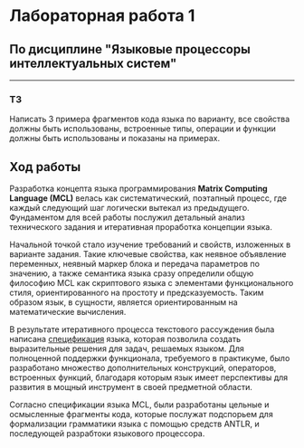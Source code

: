 # Лабораторная работа 1
## По дисциплине "Языковые процессоры интеллектуальных систем"
---
### ТЗ 

Написать 3 примера фрагментов кода языка по варианту, все свойства должны быть использованы, встроенные типы, операции и функции должны быть использованы и показаны на примерах.

## Ход работы 

Разработка концепта языка программирования **Matrix Computing Language (MCL)** велась как систематический, поэтапный процесс, где каждый следующий шаг логически вытекал из предыдущего. Фундаментом для всей работы послужил детальный анализ технического задания и итеративная проработка концепции языка.

Начальной точкой стало изучение требований и свойств, изложенных в варианте задания. Такие ключевые свойства, как неявное объявление переменных, неявный маркер блока и передача параметров по значению, а также семантика языка сразу определили общую философию MCL как скриптового языка с элементами функционального стиля, ориентированного на простоту и предсказуемость. Таким образом язык, в сущности, является ориентированным на математические вычисления.

В результате итеративного процесса текстового рассуждения была написана [спецификация](./doc/DOCS.md) языка, которая позволила создать выразительные решения для задач, решаемых языком. Для полноценной поддержки функционала, требуемого в практикуме, было разработано множество дополнительных конструкций, операторов, встроенных функций, благодаря которым язык имеет перспективы для развития в мощный инструмент в своей предметной области.

Согласно спецификации языка MCL, были разработаны цельные и осмысленные фрагменты кода, которые послужат подспорьем для формализации грамматики языка с помощью средств ANTLR, и последующей разрабтоки языкового процессора.


